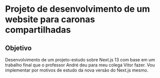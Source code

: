 # Projeto de desenvolvimento de um website para caronas compartilhadas

## Objetivo
Desenvolvimento de um projeto-estudo sobre Next.js 13 com base em um trabalho final que o professor André deu para meu colega Vitor fazer. Vou implementar por motivos de estudo da nova versão do Next.js mesmo.
